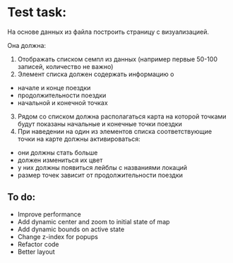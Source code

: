# Test task:
На основе данных из файла построить страницу с визуализацией. 

Она должна:
1. Отображать списком семпл из данных (например первые 50-100 записей,
количество не важно)
2. Элемент списка должен содержать информацию о
- начале и конце поездки
- продолжительности поездки
- начальной и конечной точках
3. Рядом со списком должна располагаться карта на которой точками будут
показаны начальные и конечные точки поездки
4. При наведении на один из элементов списка соответствующие точки на карте
должны активироваться:
- они должны стать больше
- должен измениться их цвет
- у них должны появиться лейблы с названиями локаций
- размер точек зависит от продолжительности поездки

## To do:
- Improve performance
- Add dynamic center and zoom to initial state of map
- Add dynamic bounds on active state
- Change z-index for popups
- Refactor code
- Better layout
